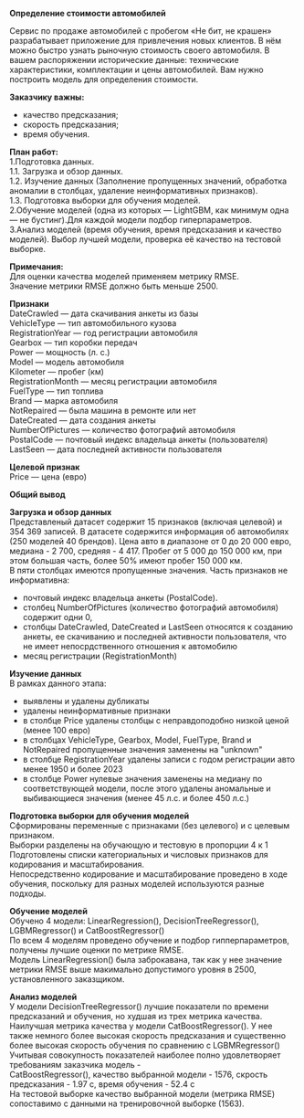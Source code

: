 **Определение стоимости автомобилей**  

Сервис по продаже автомобилей с пробегом «Не бит, не крашен» разрабатывает приложение для привлечения новых клиентов. В нём можно быстро узнать рыночную стоимость своего автомобиля. В вашем распоряжении исторические данные: технические характеристики, комплектации и цены автомобилей. Вам нужно построить модель для определения стоимости. 

**Заказчику важны:**
- качество предсказания;
- скорость предсказания;
- время обучения.  

**План работ:**  
1.Подготовка данных.  
1.1. Загрузка и обзор данных.  
1.2. Изучение данных (Заполнение пропущенных значений, обработка аномалии в столбцах, удаление неинформативных признаков).  
1.3. Подготовка выборки для обучения моделей.  
2.Обучение моделей (одна из которых — LightGBM, как минимум одна — не бустинг).Для каждой модели подбор гиперпараметров.  
3.Анализ моделей (время обучения, время предсказания и качество моделей). Выбор лучшей модели, проверка её качество на тестовой выборке.  

**Примечания:**  
Для оценки качества моделей применяем метрику RMSE.  
Значение метрики RMSE должно быть меньше 2500.    

**Признаки**  
DateCrawled — дата скачивания анкеты из базы  
VehicleType — тип автомобильного кузова  
RegistrationYear — год регистрации автомобиля  
Gearbox — тип коробки передач  
Power — мощность (л. с.)  
Model — модель автомобиля  
Kilometer — пробег (км)  
RegistrationMonth — месяц регистрации автомобиля  
FuelType — тип топлива  
Brand — марка автомобиля  
NotRepaired — была машина в ремонте или нет  
DateCreated — дата создания анкеты  
NumberOfPictures — количество фотографий автомобиля  
PostalCode — почтовый индекс владельца анкеты (пользователя)  
LastSeen — дата последней активности пользователя  

**Целевой признак**  
Price — цена (евро)  

**Общий вывод**

**Загрузка и обзор данных**  
Представленый датасет содержит 15 признаков (включая целевой) и 354 369 записей.
В датасете содержится информация об автомобилях (250 моделей 40 брендов).
Цена авто в диапазоне от 0 до 20 000 евро, медиана - 2 700, средняя - 4 417.
Пробег от 5 000 до 150 000 км, при этом большая часть, более 50% имеют пробег 150 000 км.   
В пяти столбцах имеются пропущенные значения.
Часть признаков не информативна:
- почтовый индекс владельца анкеты (PostalCode).   
- столбец NumberOfPictures (количество фотографий автомобиля) содержит одни 0,    
- столбцы DateCrawled, DateCreated и LastSeen относятся к созданию анкеты, ее скачиванию и последней активности пользователя, что не имеет непосрдственного отношения к автомобилю  
- месяц регистрации (RegistrationMonth)   

**Изучение данных**  
В рамках данного этапа:
- выявлены и удалены дубликаты  
- удалены неинформативные признаки  
- в столбце Price удалены столбцы с неправдоподобно низкой ценой (менее 100 евро)  
- в столбцах VehicleType, Gearbox, Model, FuelType, Brand и NotRepaired пропущенные значения заменены на "unknown"  
- в столбце RegistrationYear удалены записи с годом регистрации авто менее 1950 и более 2023  
- в столбце Power нулевые значения заменены на медиану по соответствующей модели, после этого удалены аномальные и выбивающиеся значения (менее 45 л.с. и более 450 л.с.)    

**Подготовка выборки для обучения моделей**  
Сформированы переменные с признаками (без целевого) и с целевым признаком.  
Выборки разделены на обучающую и тестовую в пропорции 4 к 1   
Подготовлены списки категориальных и числовых признаков для кодирования и масштабирования.  
Непосредственно кодирование и масштабирование проведено в ходе обучения, поскольку для разных моделей используются разные подходы.   

**Обучение моделей**  
Обучено 4 модели: LinearRegression(), DecisionTreeRegressor(), LGBMRegressor() и CatBoostRegressor()  
По всем 4 моделям проведено обучение и подбор гипперпараметров, получены лучшие оценки по метрике RMSE.  
Модель LinearRegression() была заброкавана, так как у нее значение метрики RMSE выше макимально допустимого уровня в 2500, установленного заказщиком.  

**Анализ моделей**  
У модели DecisionTreeRegressor() лучшие показатели по времени предсказаний и обучения, но худшая из трех метрика качества. Наилучшая метрика качества у модели CatBoostRegressor(). У нее также немного более высокая скорость предсказания и существенно более высокая скорость обучения по сравнению с LGBMRegressor()
Учитывая совокупность показателей наиболее полно удовлетворяет требованиям заказчика модель -   
CatBoostRegressor(), качество выбранной модели - 1576, скрость предсказания - 1.97 с, время обучения - 52.4 с  
На тестовой выборке качество выбранной модели (метрика RMSE) сопоставимо с данными на тренировочной выборке (1563).  
  